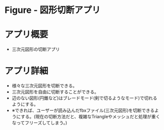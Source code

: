 # Figure - 図形切断アプリ

# アプリ概要
* 三次元図形の切断アプリ

# アプリ詳細
* 様々な三次元図形を切断できる。
* 三次元図形を自由に切断することができる。
* 辺のない図形(円錐など)はブレードモード(剣で切るようなモード)で切れるようにする。
* ※できれば、ユーザーが読み込んだfbxファイル(三次元図形)を切断できるようにする。(現在の切断方法だと、複雑なTriangleやメッシュだと処理が重くなってフリーズしてしまう。)



